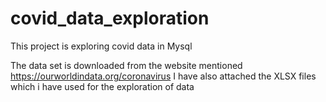 # covid_data_exploration
This project is exploring covid data in Mysql

The data set is downloaded from the website mentioned https://ourworldindata.org/coronavirus
I have also attached the XLSX files which i have used for the exploration of data
